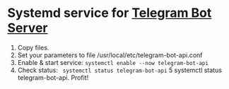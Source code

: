 # Systemd service for [Telegram Bot Server](https://github.com/tdlib/telegram-bot-api)

1. Copy files.
2. Set your parameters to file /usr/local/etc/telegram-bot-api.conf
3. Enable & start service:
```systemctl enable --now telegram-bot-api```
4. Check status:
``` systemctl status telegram-bot-api```
5 systemctl status telegram-bot-api. Profit!

